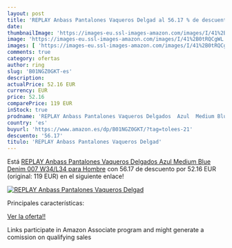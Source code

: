 ```yaml
---
layout: post
title: 'REPLAY Anbass Pantalones Vaqueros Delgad al 56.17 % de descuento'
date: 
thumbnailImage: 'https://images-eu.ssl-images-amazon.com/images/I/41%2B0tRQCgWL._SL200_.jpg'
image: 'https://images-eu.ssl-images-amazon.com/images/I/41%2B0tRQCgWL._SL200_.jpg'
images: [ 'https://images-eu.ssl-images-amazon.com/images/I/41%2B0tRQCgWL._SL200_.jpg' ]
comments: true
category: ofertas
author: ring
slug: 'B01NGZ0GKT-es'
description:
actualPrice: 52.16 EUR
currency: EUR
price: 52.16
comparePrice: 119 EUR
inStock: true
prodname: 'REPLAY Anbass Pantalones Vaqueros Delgados  Azul  Medium Blue Denim 007   W34/L34 para Hombre'
country: 'es'
buyurl: 'https://www.amazon.es/dp/B01NGZ0GKT/?tag=tolees-21'
descuento: '56.17'
titulo: 'REPLAY Anbass Pantalones Vaqueros Delgad'
---
```


Está [REPLAY Anbass Pantalones Vaqueros Delgados  Azul  Medium Blue Denim 007   W34/L34 para Hombre](https://www.amazon.es/dp/B01NGZ0GKT/?tag=tolees-21) con 56.17 de descuento por 52.16 EUR (original: 119 EUR) en el siguiente enlace!

[![REPLAY Anbass Pantalones Vaqueros Delgad](https://images-eu.ssl-images-amazon.com/images/I/41%2B0tRQCgWL._SL200_.jpg)](https://www.amazon.es/dp/B01NGZ0GKT/?tag=tolees-21)

Principales características:


[Ver la oferta!!](https://www.amazon.es/dp/B01NGZ0GKT/?tag=tolees-21)

Links participate in Amazon Associate program and might generate a comission on qualifying sales



